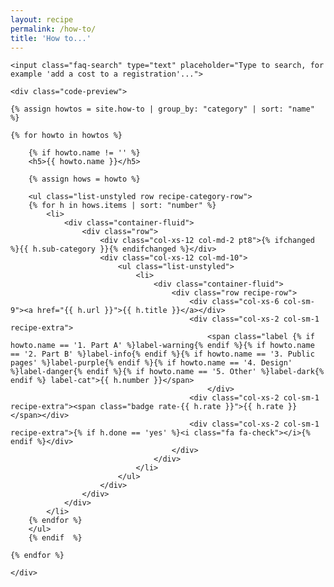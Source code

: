 ```yaml
---
layout: recipe
permalink: /how-to/
title: 'How to...'
---
```


<div class="faq">
	
	<input class="faq-search" type="text" placeholder="Type to search, for example 'add a cost to a registration'...">

	<div class="code-preview">

	{% assign howtos = site.how-to | group_by: "category" | sort: "name" %}

	{% for howto in howtos %}
		
		{% if howto.name != '' %}
		<h5>{{ howto.name }}</h5>

		{% assign hows = howto %}

		<ul class="list-unstyled row recipe-category-row">
		{% for h in hows.items | sort: "number" %}
			<li>
				<div class="container-fluid">
					<div class="row">
						<div class="col-xs-12 col-md-2 pt8">{% ifchanged %}{{ h.sub-category }}{% endifchanged %}</div>
						<div class="col-xs-12 col-md-10">
							<ul class="list-unstyled">
								<li>
									<div class="container-fluid">
										<div class="row recipe-row">
											<div class="col-xs-6 col-sm-9"><a href="{{ h.url }}">{{ h.title }}</a></div>
											<div class="col-xs-2 col-sm-1 recipe-extra">
												<span class="label {% if howto.name == '1. Part A' %}label-warning{% endif %}{% if howto.name == '2. Part B' %}label-info{% endif %}{% if howto.name == '3. Public pages' %}label-purple{% endif %}{% if howto.name == '4. Design' %}label-danger{% endif %}{% if howto.name == '5. Other' %}label-dark{% endif %} label-cat">{{ h.number }}</span>
												</div>
											<div class="col-xs-2 col-sm-1 recipe-extra"><span class="badge rate-{{ h.rate }}">{{ h.rate }}</span></div>
											<div class="col-xs-2 col-sm-1 recipe-extra">{% if h.done == 'yes' %}<i class="fa fa-check"></i>{% endif %}</div>
										</div>
									</div>
								</li>
							</ul>
						</div>
					</div>
				</div>
			</li>
		{% endfor %}
		</ul>
		{% endif  %}

	{% endfor %}

	</div>
</div>
	      
